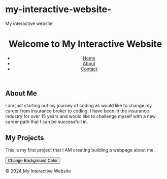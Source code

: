 # my-interactive-website-
My interactive website 

<html lang="en">
<head>
    <meta charset="UTF-8">
    <meta name="viewport" content="width=device-width, initial-scale=1.0">
    <title>My Interactive Website</title>
    <link rel="stylesheet" href="styles.css">
</head>
<body>
    <header>
        <h1>Welcome to My Interactive Website</h1>
        <nav>
            <ul>
                <li><a href="#">Home</a></li>
                <li><a href="#">About</a></li>
                <li><a href="#">Contact</a></li>
            </ul>
        </nav>
    </header>
    <main>
        <section>
            <h2>About Me</h2>
            <p>I am just starting out my journey of coding as would like to change my career from insurance
                broker to coding. I have been in the insurance industry for over 15 years and would like to challenge myself
                with a new career path that I can be successfull in.</p>
        </section>
        <section>
            <h2>My Projects</h2>
            <p>This is my first project that I AM creating building a webpage
                about me.</p>
        </section>
        <button id="change-color">Change Background Color</button>
    </main>
    <footer>
        <p>&copy; 2024 My Interactive Website</p>
    </footer>
    <script src="script.js"></script>
</body>
</html>

